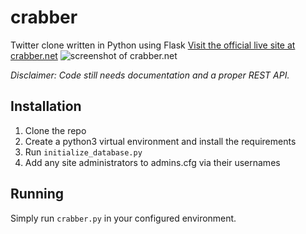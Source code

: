 # crabber
Twitter clone written in Python using Flask
[Visit the official live site at crabber.net](https://crabber.net/)
![screenshot of crabber.net](https://i.imgur.com/8PvtcVF.png)

*Disclaimer: Code still needs documentation and a proper REST API.*

## Installation
1. Clone the repo
2. Create a python3 virtual environment and install the requirements
3. Run `initialize_database.py`
4. Add any site administrators to admins.cfg via their usernames

## Running
Simply run `crabber.py` in your configured environment.
